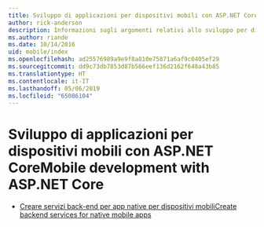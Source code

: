 ```yaml
---
title: Sviluppo di applicazioni per dispositivi mobili con ASP.NET Core
author: rick-anderson
description: Informazioni sugli argomenti relativi allo sviluppo per dispositivi mobile con ASP.NET Core.
ms.author: riande
ms.date: 10/14/2016
uid: mobile/index
ms.openlocfilehash: ad25576989a9e9f8a810e75871a6af9c0405ef29
ms.sourcegitcommit: dd9c73db7853d87b566eef136d2162f648a43b85
ms.translationtype: HT
ms.contentlocale: it-IT
ms.lasthandoff: 05/06/2019
ms.locfileid: "65086104"
---
```

# <a name="mobile-development-with-aspnet-core"></a><span data-ttu-id="42618-103">Sviluppo di applicazioni per dispositivi mobili con ASP.NET Core</span><span class="sxs-lookup"><span data-stu-id="42618-103">Mobile development with ASP.NET Core</span></span>

* [<span data-ttu-id="42618-104">Creare servizi back-end per app native per dispositivi mobili</span><span class="sxs-lookup"><span data-stu-id="42618-104">Create backend services for native mobile apps</span></span>](native-mobile-backend.md)
